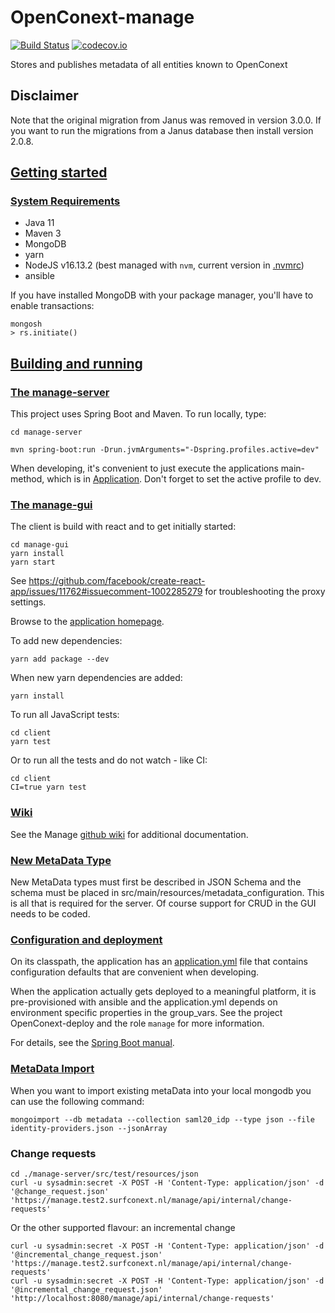 # OpenConext-manage
[![Build Status](https://travis-ci.org/OpenConext/OpenConext-manage.svg)](https://travis-ci.org/OpenConext/OpenConext-manage)
[![codecov.io](https://codecov.io/github/OpenConext/OpenConext-manage/coverage.svg)](https://codecov.io/github/OpenConext/OpenConext-manage)

Stores and publishes metadata of all entities known to OpenConext

## Disclaimer

Note that the original migration from Janus was removed in version 3.0.0. If you want to run the migrations from a Janus
 database then install version 2.0.8.

## [Getting started](#getting-started)

### [System Requirements](#system-requirements)

- Java 11
- Maven 3
- MongoDB
- yarn
- NodeJS v16.13.2 (best managed with `nvm`, current version in [.nvmrc](manage-gui/.nvmrc))
- ansible

If you have installed MongoDB with your package manager, you'll have to enable transactions:

```
mongosh
> rs.initiate()
```

## [Building and running](#building-and-running)

### [The manage-server](#manage-server)

This project uses Spring Boot and Maven. To run locally, type:

`cd manage-server`

`mvn spring-boot:run -Drun.jvmArguments="-Dspring.profiles.active=dev"`

When developing, it's convenient to just execute the applications main-method, which is in [Application](manage-server/src/main/java/manage/Application.java). Don't forget
to set the active profile to dev.

### [The manage-gui](#manage-gui)

The client is build with react and to get initially started:

```
cd manage-gui
yarn install
yarn start
```
See https://github.com/facebook/create-react-app/issues/11762#issuecomment-1002285279 for troubleshooting the proxy settings.

Browse to the [application homepage](http://localhost:3000/).

To add new dependencies:

`yarn add package --dev`

When new yarn dependencies are added:

`yarn install`

To run all JavaScript tests:
```
cd client
yarn test
```
Or to run all the tests and do not watch - like CI:
```
cd client
CI=true yarn test
```

### [Wiki](#wiki)

See the Manage [github wiki](https://github.com/OpenConext/OpenConext-manage/wiki) for
additional documentation.

### [New MetaData Type](#new-metadata-type)

New MetaData types must first be described in JSON Schema and the schema must be placed in src/main/resources/metadata_configuration. This
is all that is required for the server. Of course support for CRUD in the GUI needs to be coded.     

### [Configuration and deployment](#configuration-and-deployment)

On its classpath, the application has an [application.yml](manage-server/src/main/resources/application.yml) file that
contains configuration defaults that are convenient when developing.

When the application actually gets deployed to a meaningful platform, it is pre-provisioned with ansible and the application.yml depends on
environment specific properties in the group_vars. See the project OpenConext-deploy and the role `manage` for more information.

For details, see the [Spring Boot manual](https://docs.spring.io/spring-boot/docs/1.2.1.RELEASE/reference/htmlsingle/).

### [MetaData Import](#metadata-import)

When you want to import existing metaData into your local mongodb you can use the following command:
```
mongoimport --db metadata --collection saml20_idp --type json --file identity-providers.json --jsonArray
```

### Change requests
```
cd ./manage-server/src/test/resources/json
curl -u sysadmin:secret -X POST -H 'Content-Type: application/json' -d '@change_request.json' 'https://manage.test2.surfconext.nl/manage/api/internal/change-requests'
```
Or the other supported flavour: an incremental change
```
curl -u sysadmin:secret -X POST -H 'Content-Type: application/json' -d '@incremental_change_request.json' 'https://manage.test2.surfconext.nl/manage/api/internal/change-requests'
curl -u sysadmin:secret -X POST -H 'Content-Type: application/json' -d '@incremental_change_request.json' 'http://localhost:8080/manage/api/internal/change-requests'
```
 